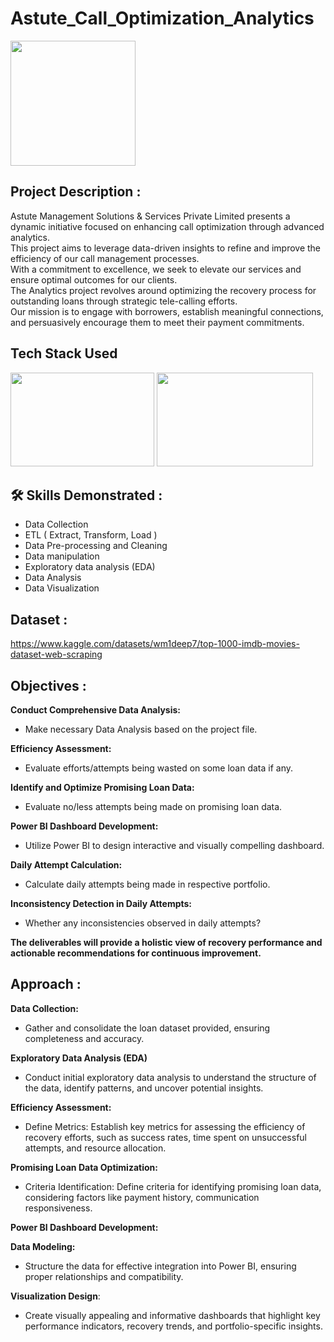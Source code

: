 # Astute_Call_Optimization_Analytics

<img src="https://github.com/WM1D7/NPABPO_Company_Call_Analytics/blob/main/image/astute.png" width="200" height="200"> 

## Project Description :

Astute Management Solutions & Services Private Limited presents a dynamic initiative focused on enhancing call optimization through advanced analytics.      
This project aims to leverage data-driven insights to refine and improve the efficiency of our call management processes.      
With a commitment to excellence, we seek to elevate our services and ensure optimal outcomes for our clients.     
The Analytics project revolves around optimizing the recovery process for outstanding loans through strategic tele-calling efforts.    
Our mission is to engage with borrowers, establish meaningful connections, and persuasively encourage them to meet their payment commitments.

## Tech Stack Used
 <img src="https://techcommunity.microsoft.com/t5/image/serverpage/image-id/375416i783713B05CAD4A92/image-size/original?v=v2&px=-1" width="230" height="150"> <img src="https://pei.com/wp-content/uploads/2016/08/maxresdefaultreduced.jpg" width="250" height="150">

 ## 🛠 Skills Demonstrated :

-  Data Collection
-  ETL ( Extract, Transform, Load )
-  Data Pre-processing and Cleaning  
-  Data manipulation
-  Exploratory data analysis (EDA) 
-  Data Analysis
-  Data Visualization

## Dataset : 
https://www.kaggle.com/datasets/wm1deep7/top-1000-imdb-movies-dataset-web-scraping

##  Objectives :

**Conduct Comprehensive Data Analysis:**
-  Make necessary Data Analysis based on the project file.

**Efficiency Assessment:**
-  Evaluate efforts/attempts being wasted on some loan data if any.

**Identify and Optimize Promising Loan Data:**
-  Evaluate no/less attempts being made on promising loan data.

**Power BI Dashboard Development:**
-  Utilize Power BI to design interactive and visually compelling dashboard.

**Daily Attempt Calculation:**
-  Calculate daily attempts being made in respective portfolio.

**Inconsistency Detection in Daily Attempts:**
-  Whether any inconsistencies observed in daily attempts?

**The deliverables will provide a holistic view of recovery performance and actionable recommendations for continuous improvement.**

## Approach :

  **Data Collection:**
  -  Gather and consolidate the loan dataset provided, ensuring completeness and accuracy.

  **Exploratory Data Analysis (EDA)**
  -   Conduct initial exploratory data analysis to understand the structure of the data, identify patterns, and uncover potential insights.

  **Efficiency Assessment:**

-  Define Metrics: Establish key metrics for assessing the efficiency of recovery efforts, such as success rates, time spent on unsuccessful attempts, and resource allocation.

**Promising Loan Data Optimization:**

-  Criteria Identification: Define criteria for identifying promising loan data, considering factors like payment history, communication responsiveness.

 **Power BI Dashboard Development:**

**Data Modeling:**
-  Structure the data for effective integration into Power BI, ensuring proper relationships and compatibility.
 
**Visualization Design**: 
-  Create visually appealing and informative dashboards that highlight key performance indicators, recovery trends, and portfolio-specific insights.



  




